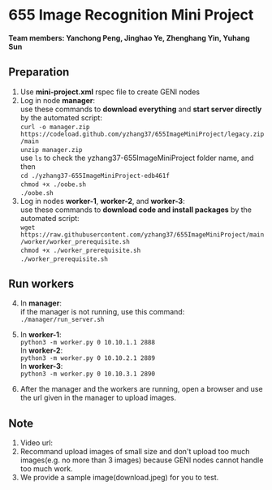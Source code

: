 # 655 Image Recognition Mini Project
#### Team members: Yanchong Peng, Jinghao Ye, Zhenghang Yin, Yuhang Sun   
## Preparation
1. Use **mini-project.xml** rspec file to create GENI nodes    
2. Log in node **manager**:    
	use these commands to **download everything** and **start server directly** by the automated script:    
		`curl -o manager.zip https://codeload.github.com/yzhang37/655ImageMiniProject/legacy.zip/main`    
		`unzip manager.zip`    
		use `ls` to check the yzhang37-655ImageMiniProject folder name, and then    
		`cd ./yzhang37-655ImageMiniProject-edb461f`    
		`chmod +x ./oobe.sh`    
		`./oobe.sh`    
3. Log in nodes **worker-1**, **worker-2**, and **worker-3**:   
		use these commands to **download code and install packages** by the automated script:    
		`wget https://raw.githubusercontent.com/yzhang37/655ImageMiniProject/main/worker/worker_prerequisite.sh`    
		`chmod +x ./worker_prerequisite.sh`    
		`./worker_prerequisite.sh`    



## Run workers    	
4. In **manager**:    
	if the manager is not running, use this command:    
	`./manager/run_server.sh`    
5. In **worker-1**:    
	`python3 -m worker.py 0 10.10.1.1 2888`	    
   In **worker-2**:    
	`python3 -m worker.py 0 10.10.2.1 2889`	    
   In **worker-3**:    
	`python3 -m worker.py 0 10.10.3.1 2890`	    

6. After the manager and the workers are running, open a browser and use the url given in the manager to upload images.    

## Note   
1. Video url:    
2. Recommand upload images of small size and don't upload too much images(e.g. no more than 3 images) because GENI nodes cannot handle too much work.    
3. We provide a sample image(download.jpeg) for you to test.
